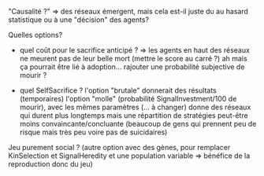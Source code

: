 "Causalité ?"
=> des réseaux émergent, mais cela est-il juste du au hasard statistique ou à une "décision" des agents?

Quelles options?
- quel coût pour le sacrifice anticipé ? => les agents en haut des réseaux ne meurent pas de leur belle mort (mettre le score au carré ?)
    ah mais ça pourrait être lié à adoption...
rajouter une probabilité subjective de mourir ?

- quel SelfSacrifice ?
    l'option "brutale" donnerait des résultats (temporaires)
    l'option "molle" (probabilité SignalInvestment/100 de mourir), avec les mêmes paramètres (... à changer) donne des réseaux qui durent plus longtemps mais une répartition de stratégies peut-être moins convaincante/concluante (beaucoup de gens qui prennent peu de risque mais très peu voire pas de suicidaires)


Jeu purement social ? (autre option avec des gènes, pour remplacer KinSelection et SignalHeredity et une population variable => bénéfice de la reproduction donc du jeu)
